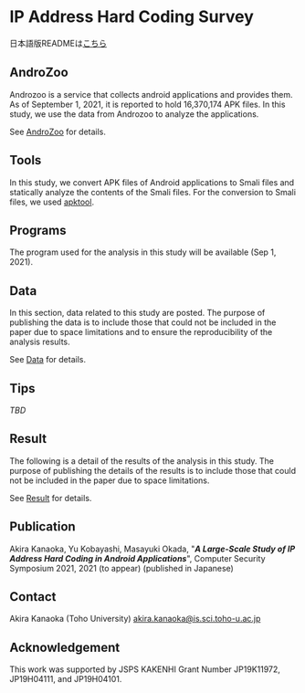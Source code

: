 IP Address Hard Coding Survey
====

日本語版READMEは[こちら](/README-jp.md)

## AndroZoo
Androzoo is a service that collects android applications and provides them.
As of September 1, 2021, it is reported to hold 16,370,174 APK files.
In this study, we use the data from Androzoo to analyze the applications.

See [AndroZoo](/androzoo/) for details.

## Tools
In this study, we convert APK files of Android applications to Smali files and statically analyze the contents of the Smali files.
For the conversion to Smali files, we used [apktool](https://ibotpeaches.github.io/Apktool/).

## Programs
The program used for the analysis in this study will be available (Sep 1, 2021).


## Data
In this section, data related to this study are posted.
The purpose of publishing the data is to include those that could not be included in the paper due to space limitations and to ensure the reproducibility of the analysis results.

See [Data](/data/) for details.


## Tips

*TBD*

## Result

The following is a detail of the results of the analysis in this study.
The purpose of publishing the details of the results is to include those that could not be included in the paper due to space limitations.

See [Result](/result/) for details.

## Publication

Akira Kanaoka, Yu Kobayashi, Masayuki Okada, "***A Large-Scale Study of IP Address Hard Coding in Android Applications***", Computer Security Symposium 2021, 2021 (to appear) (published in Japanese)

## Contact

Akira Kanaoka (Toho University)
akira.kanaoka@is.sci.toho-u.ac.jp

## Acknowledgement
This work was supported by JSPS KAKENHI Grant Number JP19K11972, JP19H04111, and JP19H04101.